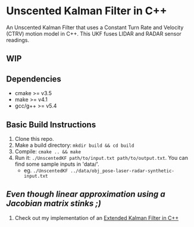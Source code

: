 # Unscented Kalman Filter in C++

An Unscented Kalman Filter that uses a Constant Turn Rate and Velocity (CTRV) motion model in C++. This UKF fuses LIDAR and RADAR sensor readings.

**WIP**
---

## Dependencies

* cmake >= v3.5
* make >= v4.1
* gcc/g++ >= v5.4

## Basic Build Instructions

1. Clone this repo.
2. Make a build directory: `mkdir build && cd build`
3. Compile: `cmake .. && make`
4. Run it: `./UnscentedKF path/to/input.txt path/to/output.txt`. You can find
   some sample inputs in 'data/'.
    - eg. `./UnscentedKF ../data/obj_pose-laser-radar-synthetic-input.txt`


*Even though linear approximation using a Jacobian matrix stinks ;)*
---
1. Check out my implementation of an [Extended Kalman Filter in C++](https://github.com/mez/extended_kalman_filter_cpp)
